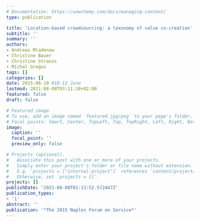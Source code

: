 ```yaml
---
# Documentation: https://wowchemy.com/docs/managing-content/
type: publication

title: 'Location-based crowdsourcing: a taxonomy of value co-creation'
subtitle: ''
summary: ''
authors:
- Andreas Mladenow
- Christine Bauer
- Christine Strauss
- Michal Gregus
tags: []
categories: []
date: 2015-06-10 #10-12 June
lastmod: 2021-08-08T03:11:18+02:00
featured: false
draft: false

# Featured image
# To use, add an image named `featured.jpg/png` to your page's folder.
# Focal points: Smart, Center, TopLeft, Top, TopRight, Left, Right, BottomLeft, Bottom, BottomRight.
image:
  caption: ''
  focal_point: ''
  preview_only: false

# Projects (optional).
#   Associate this post with one or more of your projects.
#   Simply enter your project's folder or file name without extension.
#   E.g. `projects = ["internal-project"]` references `content/project/deep-learning/index.md`.
#   Otherwise, set `projects = []`.
projects: []
publishDate: '2021-08-08T01:13:52.572447Z'
publication_types:
- '1'
abstract: ''
publication: '*The 2015 Naples Forum on Service*'
---
```

